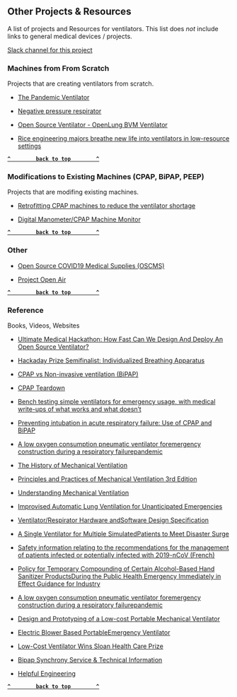 ## Other Projects & Resources
A list of projects and Resources for ventilators. This list does *not* include links to general medical devices / projects.

[Slack channel for this project](https://join.slack.com/t/open-ventilator/shared_invite/zt-cq0c2o4x-gXJLb0sZ4dVTUPt3oZy61Q)

### Machines from From Scratch
Projects that are creating ventilators from scratch.

* [The Pandemic Ventilator](https://www.instructables.com/id/The-Pandemic-Ventilator)
        
* [Negative pressure respirator](https://www.appropedia.org/Negative_pressure_respirator)
    
* [Open Source Ventilator - OpenLung BVM Ventilator](https://gitlab.com/TrevorSmale/OSV-OpenLung)
        
* [Rice engineering majors breathe new life into ventilators in low-resource settings](https://www.youtube.com/watch?v=1t2t8d8xtD0&feature=youtu.be)

**[`^        back to top        ^`](#)**


### Modifications to Existing Machines (CPAP, BiPAP, PEEP)
Projects that are modifing existing machines.

  * [Retrofitting CPAP machines to reduce the ventilator shortage](https://docs.google.com/document/d/1uF6VbxwtKA2iuQtYNQJ-yW9clQXDOgtaTS5TvQ8Sk8k/edit)
    
  * [Digital Manometer/CPAP Machine Monitor](https://www.hackster.io/binsun148/digital-manometer-cpap-machine-monitor-c1620a)

  **[`^        back to top        ^`](#)**


### Other 
  * [Open Source COVID19 Medical Supplies (OSCMS)](https://www.facebook.com/groups/670932227050506/)
        
  * [Project Open Air](https://www.projectopenair.org/)

**[`^        back to top        ^`](#)**


### Reference
Books, Videos, Websites

  * [Ultimate Medical Hackathon: How Fast Can We Design And Deploy An Open Source Ventilator?](https://hackaday.com/2020/03/12/ultimate-medical-hackathon-how-fast-can-we-design-and-deploy-an-open-source-ventilator/)
  
  * [Hackaday Prize Semifinalist: Individualized Breathing Apparatus](https://hackaday.com/2015/09/25/hackaday-prize-semifinalist-individualized-breathing-apparatus/)

  * [CPAP vs Non-invasive ventilation (BiPAP)](https://geekymedics.com/cpap-vs-niv-bipap/)

  * [CPAP Teardown](https://www.youtube.com/watch?v=uRHwZFa6XI0)

  * [Bench testing simple ventilators for emergency usage, with medical write-ups of what works and what doesn’t](http://rc.rcjournal.com/content/56/6/751)

  * [Preventing intubation in acute respiratory failure: Use of CPAP and BiPAP ](https://www.mcgill.ca/criticalcare/teaching/files/intubation)

  * [A low oxygen consumption pneumatic ventilator foremergency construction during a respiratory failurepandemic](https://lookaside.fbsbx.com/file/Williams_et_al-2010-Anaesthesia.pdf)

  * [The History of Mechanical Ventilation](https://lookaside.fbsbx.com/file/rsp_it_began_with_pulmotor_booklet_9051434_en.pdf)

  * [Principles and Practices of Mechanical Ventilation 3rd Edition](https://lookaside.fbsbx.com/file/Principles-and-Practice-of-Mechanical-Ventilation-3rd-Edition.pdf)

  * [Understanding Mechanical Ventilation](https://lookaside.fbsbx.com/file/Understanding-mechanical.pdf)

  * [Improvised Automatic Lung Ventilation for Unanticipated Emergencies](https://lookaside.fbsbx.com/file/VentilatorMultiplier_aka_improv_ventilators_for_unanticipated_emergencies.pdf)

  * [Ventilator/Respirator Hardware andSoftware Design Specification](https://lookaside.fbsbx.com/file/VentilatorBuildInstructions_DRM127.pdf)

  * [A Single Ventilator for Multiple SimulatedPatients to Meet Disaster Surge](https://lookaside.fbsbx.com/file/VentilatorMultiplier_Post2001.pdf)

  * [Safety information relating to the recommendations for the management of patients infected or potentially infected with 2019-nCoV (French)](https://lookaside.fbsbx.com/file/mes-20200306-COVID19.pdf)

  * [Policy for Temporary Compounding of Certain Alcohol-Based Hand Sanitizer ProductsDuring the Public Health Emergency Immediately in Effect Guidance for Industry](https://lookaside.fbsbx.com/file/Guidance_hand_sanitizers_0.pdf)

  * [A low oxygen consumption pneumatic ventilator foremergency construction during a respiratory failurepandemic](https://lookaside.fbsbx.com/file/Williams_et_al-2010-Anaesthesia.pdf)

  * [Design and Prototyping of a Low-cost Portable Mechanical Ventilator](https://web.mit.edu/2.75/projects/DMD_2010_Al_Husseini.pdf)

  * [Electric Blower Based PortableEmergency Ventilator](https://digitalcommons.usu.edu/cgi/viewcontent.cgi?referer=https%3A%2F%2Fwww.google.com%2F&httpsredir=1&article=1016&context=spacegrant)

  * [Low-Cost Ventilator Wins Sloan Health Care Prize](https://www.medicaldesignandoutsourcing.com/low-cost-ventilator-wins-sloan-health-care-prize/)

  * [Bipap Synchrony Service & Technical Information](https://www.hmebc.com/wp-content/uploads/Respironics-Synchrony-Bipap-Machine.pdf)

  * [Helpful Engineering](https://app.jogl.io/project/121)

**[`^        back to top        ^`](#)**

   
